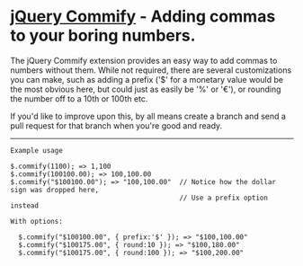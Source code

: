 [jQuery Commify](http://www.christopherstyles.com/jquery-commify) - Adding commas to your boring numbers.
================================

The jQuery Commify extension provides an easy way to add commas to numbers without them. While not required, there are several customizations you can make, such as adding a prefix ('$' for a monetary value would be the most obvious here, but could just as easily be '%' or '&euro;'), or rounding the number off to a 10th or 100th etc.

If you'd like to improve upon this, by all means create a branch and send a pull request for that branch when you're good and ready.

* * *


    Example usage
  
    $.commify(1100); => 1,100
    $.commify(100100.00); => 100,100.00
    $.commify("$100100.00"); => "100,100.00"  // Notice how the dollar sign was dropped here,
                                              // Use a prefix option instead
    
    With options:
      
      $.commify("$100100.00", { prefix:'$' }); => "$100,100.00"
      $.commify("$100175.00", { round:10 }); => "$100,180.00"
      $.commify("$100175.00", { round:100 }); => "$100,200.00"